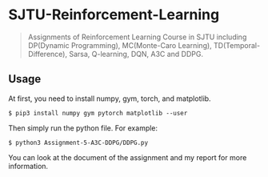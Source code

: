 # SJTU-Reinforcement-Learning

> Assignments of Reinforcement Learning Course in SJTU including DP(Dynamic Programming), MC(Monte-Caro Learning), TD(Temporal-Difference), Sarsa, Q-learning, DQN, A3C and DDPG.

## Usage

At first, you need to install numpy, gym, torch, and matplotlib.

```shell
$ pip3 install numpy gym pytorch matplotlib --user
```

Then simply run the python file. For example:

```shell
$ python3 Assignment-5-A3C-DDPG/DDPG.py
```

You can look at the document of the assignment and my report for more information.

